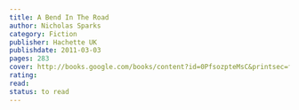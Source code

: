 ```yaml
---
title: A Bend In The Road 
author: Nicholas Sparks 
category: Fiction 
publisher: Hachette UK 
publishdate: 2011-03-03 
pages: 283 
cover: http://books.google.com/books/content?id=0PfsozpteMsC&printsec=frontcover&img=1&zoom=1&edge=curl&source=gbs_api 
rating: 
read: 
status: to read
---
```

